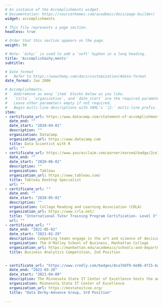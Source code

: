```yaml
---
# An instance of the Accomplishments widget.
# Documentation: https://sourcethemes.com/academic/docs/page-builder/
widget: accomplishments

# This file represents a page section.
headless: true

# Order that this section appears on the page.
weight: 50

# Note: `&shy;` is used to add a 'soft' hyphen in a long heading.
title: 'Accomplish&shy;ments'
subtitle:

# Date format
#   Refer to https://wowchemy.com/docs/customization/#date-format
date_format: Jan 2006

# Accomplishments.
#   Add/remove as many `item` blocks below as you like.
#   `title`, `organization`, and `date_start` are the required parameters.
#   Leave other parameters empty if not required.
#   Begin multi-line descriptions with YAML's `|2-` multi-line prefix.
item:
- certificate_url: https://www.datacamp.com/statement-of-accomplishment/track/039839c84179f86b682722d549b1cbe8f0790f2c
  date_end: ""
  date_start: "2020-04-01"
  description: ""
  organization: DataCamp
  organization_url: https://www.datacamp.com
  title: Data Scientist with R
  url: ""
- certificate_url: https://www.youracclaim.com/earner/earned/badge/2ce130f3-6af3-435c-8bef-acc3fe2936e2
  date_end: ""
  date_start: "2020-06-01"
  description: ""
  organization: Tableau
  organization_url: https://www.tableau.com/
  title: Tableau Desktop Specialist
  url: ""
- certificate_url: ""
  date_end: ""
  date_start: "2020-05-01"
  description: ""
  organization: College Reading and Learning Association (CRLA)
  organization_url: https://www.crla.net/
  title: "International Tutor Training Program Certification- Level 3"
  url: ""
- certificate_url: ""
  date_end: "2021-05-01"
  date_start: "2021-01-29"
  description: Competing teams engage in the art and science of decision-making as well as practice their ability to draw business insight from a comprehensive analysis of relevant data.
  organization: The O'Malley School of Business, Manhattan College
  organization_url: https://manhattan.edu/academics/schools-and-departments/school-of-business/business-analytics-competition/index.php
  title: Business Analytics Competition, 2nd Position

  
- certificate_url: "https://www.credly.com/badges/8ca7ddf9-6e0b-4f15-ba0f-fe0681d01e0b/public_url"
  date_end: "2022-03-20"
  date_start: "2021-04-09"
  description: The Minnesota State IT Center of Excellence hosts the annual Data Derby Minnesota. This multidisciplinary competition is open to students at all Minnesota State institutions, which allows student teams to compete and present data-driven answers to defined problems and societal issues.
  organization: Minnesota State IT Center of Excellence
  organization_url: https://mnstateitcoe.org/
  title: "Data Derby-Advance Group, 3rd Position"
  
---
```

